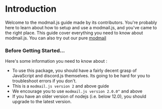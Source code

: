 <h1>Introduction</h1>

Welcome to the modmail.js guide made by its contributors. You're probably here to learn about how to setup and use a modmail.js, and you've came to the right place.
This guide cover everything you need to know about modmail.js. You can also try out our pure [modmail](https://github.com/botstudios/modmail)

### **Before Getting Started**...

Here's some information you need to know about :

  - To use this package, you should have a fairly decent grasp of JavaScript and discord.js themselves. Its going to be hard for you to troubleshoot errors if you don't.
  - This is a `modmail.js version 2` and above guide
  - We encourage you to use `modmail.js version 2.0.0^` and above
  - If you have an older version of nodejs (i.e. below 12.0), you should upgrade to the latest version.
  
